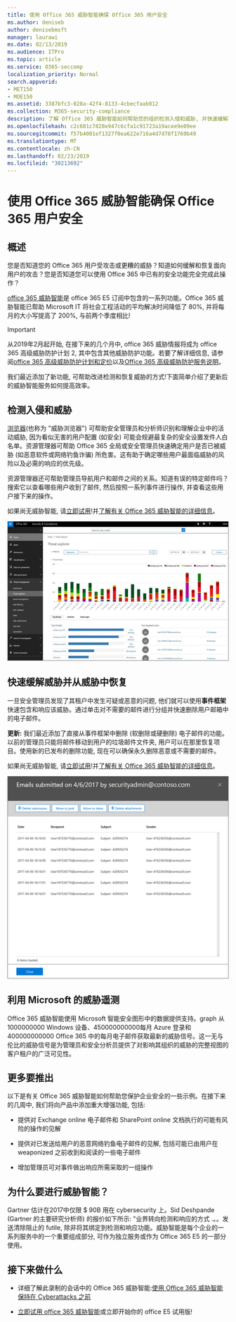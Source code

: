 ```yaml
---
title: 使用 Office 365 威胁智能确保 Office 365 用户安全
ms.author: deniseb
author: denisebmsft
manager: laurawi
ms.date: 02/13/2019
ms.audience: ITPro
ms.topic: article
ms.service: O365-seccomp
localization_priority: Normal
search.appverid:
- MET150
- MOE150
ms.assetid: 3387bfc3-028a-42f4-8133-4cbecfaab812
ms.collection: M365-security-compliance
description: 了解 Office 365 威胁智能如何帮助您的组织检测入侵和威胁, 并快速缓解和恢复威胁。
ms.openlocfilehash: c2c601c7828e947c6cfa1c91723a19acee9e09ee
ms.sourcegitcommit: f57b4001ef1327f0ea622e716a4d7d78f1769b49
ms.translationtype: MT
ms.contentlocale: zh-CN
ms.lasthandoff: 02/23/2019
ms.locfileid: "30213692"
---
```

# <a name="keep-your-office-365-users-safe-with-office-365-threat-intelligence"></a>使用 Office 365 威胁智能确保 Office 365 用户安全

## <a name="overview"></a>概述

您是否知道您的 Office 365 用户受攻击或更糟的威胁？知道如何缓解和恢复面向用户的攻击？您是否知道您可以使用 Office 365 中已有的安全功能完全完成此操作？ 
  
[office 365 威胁智能](office-365-ti.md)是 office 365 E5 订阅中包含的一系列功能。Office 365 威胁智能已帮助 Microsoft IT 将社会工程活动的平均解决时间降低了 80%, 并将每月的大小写提高了 200%, 与前两个季度相比! 

> [!IMPORTANT]
> 从2019年2月起开始, 在接下来的几个月中, office 365 威胁情报将成为 office 365 高级威胁防护计划 2, 其中包含其他威胁防护功能。若要了解详细信息, 请参阅[office 365 高级威胁防护计划和定价](https://products.office.com/exchange/advance-threat-protection)以及[Office 365 高级威胁防护服务说明](https://docs.microsoft.com/office365/servicedescriptions/office-365-advanced-threat-protection-service-description)。
  
我们最近添加了新功能, 可帮助改进检测和恢复威胁的方式!下面简单介绍了更新后的威胁智能服务如何提高效率。
  
## <a name="detect-intrusions-and-threats"></a>检测入侵和威胁

[浏览器](use-explorer-in-security-and-compliance.md)(也称为 "威胁浏览器") 可帮助安全管理员和分析师识别和理解企业中的活动威胁, 因为看似无害的用户配置 (如安全) 可能会规避最复杂的安全设置发件人白名单。资源管理器可帮助 Office 365 全局或安全管理员快速确定用户是否已被威胁 (如恶意软件或网络钓鱼诈骗) 所危害。这有助于确定哪些用户最面临威胁的风险以及必需的响应的优先级。 
  
资源管理器还可帮助管理员导航用户和邮件之间的关系。知道有误的特定邮件吗？搜索它以查看哪些用户收到了邮件, 然后按照一系列事件进行操作, 并查看这些用户接下来的操作。

如果尚无威胁智能, 请[立即试用](https://aka.ms/tryo365threatintel3)!并[了解有关 Office 365 威胁智能的详细信息](https://aka.ms/readmoreabouto365threatintel)。
  
![Office 365 中的威胁资源管理器的屏幕截图, 由恶意软件系列进行颜色编码](media/591338dd-252a-437d-b5f2-87aa42e74b0c.png)
  
## <a name="quickly-mitigate-and-recover-from-threats"></a>快速缓解威胁并从威胁中恢复

一旦安全管理员发现了其租户中发生可疑或恶意的问题, 他们就可以使用**事件框架**快速包含和响应该威胁。通过单击对不需要的邮件进行分组并快速删除用户邮箱中的电子邮件。 
  
 **更新:** 我们最近添加了直接从事件框架中删除 (软删除或硬删除) 电子邮件的功能。以前的管理员只能将邮件移动到用户的垃圾邮件文件夹, 用户可以在那里恢复项目。使用新的已发布的删除功能, 现在可以确保永久删除恶意或不需要的邮件。 
  
如果尚无威胁智能, 请[立即试用](https://aka.ms/tryo365threatintel3)!并[了解有关 Office 365 威胁智能的详细信息](https://aka.ms/readmoreabouto365threatintel)。
  
![事件修正的电子邮件列表的屏幕截图](media/9d8452d3-d8d2-4b26-81f9-76396e08dd17.png)
  
## <a name="leverage-the-threat-telemetry-of-microsoft"></a>利用 Microsoft 的威胁遥测

Office 365 威胁智能使用 Microsoft 智能安全图形中的数据提供支持。graph 从 1000000000 Windows 设备、450000000000每月 Azure 登录和 400000000000 Office 365 中的每月电子邮件获取最新的威胁信号。这一无与伦比的威胁信号是为管理员和安全分析员提供了对影响其组织的威胁的完整视图的客户租户的广泛可见性。 
  
## <a name="more-to-come"></a>更多要推出

以下是有关 Office 365 威胁智能如何帮助您保护企业安全的一些示例。在接下来的几周中, 我们将向产品中添加重大增强功能, 包括:
  
- 提供对 Exchange online 电子邮件和 SharePoint online 文档执行的可能有风险的操作的见解
    
- 提供对已发送给用户的恶意网络钓鱼电子邮件的见解, 包括可能已由用户在 weaponized 之前收到和阅读的一些电子邮件
    
- 增加管理员可对事件做出响应所需采取的一组操作
    
## <a name="why-threat-intelligence"></a>为什么要进行威胁智能？

Gartner 估计在2017中仅限 $ 90B 用在 cybersecurity 上。Sid Deshpande (Gartner 的主要研究分析师) 的报价如下所示: "业界转向检测和响应的方式 .。。发送清除阻止的 futile, 除非将其绑定到检测和响应功能。威胁智能是每个企业的一系列服务中的一个重要组成部分, 可作为独立服务或作为 Office 365 E5 的一部分使用。
  
## <a name="whats-next"></a>接下来做什么

- 详细了解此录制的会话中的 Office 365 威胁智能:[使用 Office 365 威胁智能保持在 Cyberattacks 之前](https://myignite.microsoft.com/videos/53723)
    
- [立即试用 office 365 威胁智能](https://aka.ms/tryo365threatintel3)或立即开始你的 office E5 试用版! 
    

